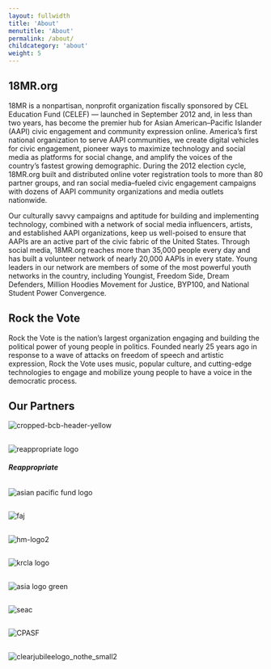 ```yaml
---
layout: fullwidth
title: 'About'
menutitle: 'About'
permalink: /about/
childcategory: 'about'
weight: 5
---
```


## 18MR.org

18MR is a nonpartisan, nonprofit organization fiscally sponsored by CEL Education Fund (CELEF) — launched in September 2012 and, in less than two years, has become the premier hub for Asian American–Pacific Islander (AAPI) civic engagement and community expression online. America’s first national organization to serve AAPI communities, we create digital vehicles for civic engagement, pioneer ways to maximize technology and social media as platforms for social change, and amplify the voices of the country’s fastest growing demographic. During the 2012 election cycle, 18MR.org built and distributed online voter registration tools to more than 80 partner groups, and ran social media–fueled civic engagement campaigns with dozens of AAPI community organizations and media outlets nationwide.

Our culturally savvy campaigns and aptitude for building and implementing technology, combined with a network of social media influencers, artists, and established AAPI organizations, keep us well-poised to ensure that AAPIs are an active part of the civic fabric of the United States. Through social media, 18MR.org reaches more than 35,000 people every day and has built a volunteer network of nearly 20,000 AAPIs in every state. Young leaders in our network are members of some of the most powerful youth networks in the country, including Youngist, Freedom Side, Dream Defenders, Million Hoodies Movement for Justice, BYP100, and National Student Power Convergence.

## Rock the Vote

Rock the Vote is the nation’s largest organization engaging and building the political power of young people in politics. Founded nearly 25 years ago in response to a wave of attacks on freedom of speech and artistic expression, Rock the Vote uses music, popular culture, and cutting-edge technologies to engage and mobilize young people to have a voice in the democratic process.

## Our Partners

![cropped-bcb-header-yellow](https://cloud.githubusercontent.com/assets/8837586/4464543/83f7f9dc-48d4-11e4-8cc6-2de41a702b87.jpg)
##
![reappropriate logo](https://cloud.githubusercontent.com/assets/8837586/4551861/eef8abac-4e77-11e4-96f4-709f542b12df.jpg)
###### **Reappropriate**
##
![asian pacific fund logo](https://cloud.githubusercontent.com/assets/8837586/4580681/b4dde484-4fd8-11e4-9abd-58f736e51f40.jpg)
##
![faj](https://cloud.githubusercontent.com/assets/8837586/4580775/b54f5352-4fd9-11e4-9a2c-62217a401242.jpg)
##
![hm-logo2](https://cloud.githubusercontent.com/assets/8837586/4580812/2ea40a86-4fda-11e4-9904-c61caa2c4161.png)
##
![krcla logo](https://cloud.githubusercontent.com/assets/8837586/4580826/5dc30718-4fda-11e4-95e8-7af81087faa9.jpg)
##
![asia logo green](https://cloud.githubusercontent.com/assets/8837586/4580974/90f54b18-4fdb-11e4-9bf5-d384f70add4d.jpg)
##
![seac](https://cloud.githubusercontent.com/assets/8837586/4580990/be4e6ca2-4fdb-11e4-9f81-fc1481bbd7e2.jpg)
##
![CPASF](https://cloud.githubusercontent.com/assets/8837586/4730892/044c72ec-59a2-11e4-9183-9fbdf3caa9e7.jpg)
##
![clearjubileelogo_nothe_small2](https://cloud.githubusercontent.com/assets/8837586/4730964/435f88f6-59a3-11e4-83dd-97bca054225f.png)

